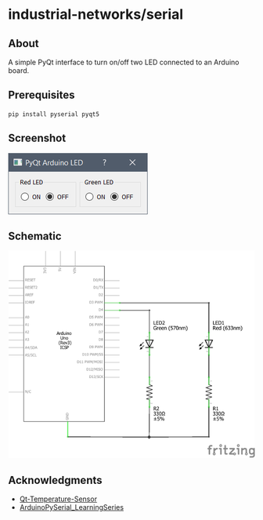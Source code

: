 # industrial-networks/serial
## About

A simple PyQt interface to turn on/off two LED connected to an Arduino board.

## Prerequisites

```
pip install pyserial pyqt5
```

## Screenshot

![](screenshot.png)

## Schematic
![](schematic.png)

## Acknowledgments

- [Qt-Temperature-Sensor](https://github.com/vannevar-morgan/Qt-Temperature-Sensor)
- [ArduinoPySerial_LearningSeries](https://github.com/WaveShapePlay/ArduinoPySerial_LearningSeries)

